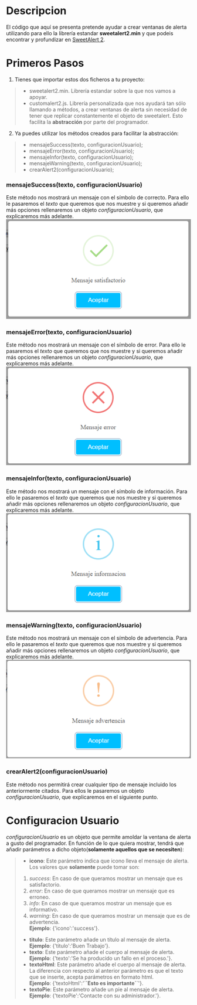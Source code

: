 # Descripcion
El código que aquí se presenta pretende ayudar a crear ventanas de alerta utilizando para ello la librería estandar **sweetalert2.min** y que podeis encontrar y profundizar en [SweetAlert 2](https://sweetalert2.github.io).

# Primeros Pasos
1. Tienes que importar estos dos ficheros a tu proyecto:
> * sweetalert2.min. Librería estandar sobre la que nos vamos a apoyar.
> * customalert2.js. Librería personalizada que nos ayudará tan sólo llamando a métodos, a crear ventanas de alerta sin necesidad de tener que replicar constantemente el objeto de sweetalert. Esto facilita la **abstracción** por parte del programador.
2. Ya puedes utilizar los métodos creados para facilitar la abstracción:
> * mensajeSuccess(texto, configuracionUsuario);
> * mensajeError(texto, configuracionUsuario);
> * mensajeInfor(texto, configuracionUsuario);
> * mensajeWarning(texto, configuracionUsuario);
> * crearAlert2(configuracionUsuario);
### mensajeSuccess(texto, configuracionUsuario)
Este método nos mostrará un mensaje con el símbolo de correcto. Para ello le pasaremos el *texto* que queremos que nos muestre y si queremos añadir más opciones rellenaremos un objeto *configuracionUsuario*, que explicaremos más adelante.<br/>
![mensajeSuccess](./imagenes/MensajeSuccess.PNG)
### mensajeError(texto, configuracionUsuario)
Este método nos mostrará un mensaje con el símbolo de error. Para ello le pasaremos el *texto* que queremos que nos muestre y si queremos añadir más opciones rellenaremos un objeto *configuracionUsuario*, que explicaremos más adelante.<br/>
![mensajeError](./imagenes/MensajeError.PNG)
### mensajeInfor(texto, configuracionUsuario)
Este método nos mostrará un mensaje con el símbolo de información. Para ello le pasaremos el *texto* que queremos que nos muestre y si queremos añadir más opciones rellenaremos un objeto *configuracionUsuario*, que explicaremos más adelante.<br/>
![mensajeInformacion](./imagenes/MensajeInfor.PNG)
### mensajeWarning(texto, configuracionUsuario)
Este método nos mostrará un mensaje con el símbolo de advertencia. Para ello le pasaremos el *texto* que queremos que nos muestre y si queremos añadir más opciones rellenaremos un objeto *configuracionUsuario*, que explicaremos más adelante.<br/>
![mensajeAdvertencia](./imagenes/MensajeWarning.PNG)
### crearAlert2(configuracionUsuario)
Este método nos permitirá crear cualquier tipo de mensaje incluido los anteriormente citados. Para ellos le pasaremos un objeto *configuracionUsuario*, que explicaremos en el siguiente punto.<br/>
# Configuracion Usuario
*configuracionUsuario* es un objeto que permite amoldar la ventana de alerta a gusto del programador. En función de lo que quiera mostrar, tendrá que añadir parámetros a dicho objeto(**solamente aquellos que se necesiten**):
> * **icono**: Este parámetro indica que icono lleva el mensaje de alerta. Los valores que **solamente** puede tomar son: 
> 1. *success*: En caso de que queramos mostrar un mensaje que es satisfactorio.
> 2. *error*: En caso de que queramos mostrar un mensaje que es erroneo.
> 3. *info*: En caso de que queramos mostrar un mensaje que es informativo.
> 4. *warning*: En caso de que queramos mostrar un mensaje que es de advertencia.<br/>
> **Ejemplo**: {'icono':'success'}.
> * **titulo**: Este parámetro añade un título al mensaje de alerta.<br/>
> **Ejemplo**: {'titulo':'Buen Trabajo'}.
> * **texto**: Este parámetro añade el cuerpo al mensaje de alerta.<br/>
> **Ejemplo**: {'texto':'Se ha producido un fallo en el proceso.'}.
> * **textoHtml**: Este parámetro añade el cuerpo al mensaje de alerta. La diferencia con respecto al anterior parámetro es que el texto que se inserte, acepta parámetros en formato html.<br/>
> **Ejemplo**: {'textoHtml':'\`<strong>\`Esto es importante\`</strong>\`'}.
> * **textoPie**: Este parámetro añade un pie al mensaje de alerta.<br/>
> **Ejemplo**: {'textoPie':'Contacte con su administrador.'}.
